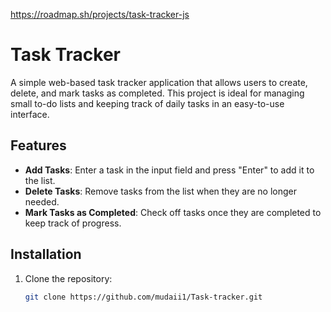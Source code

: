 https://roadmap.sh/projects/task-tracker-js

# Task Tracker

A simple web-based task tracker application that allows users to create, delete, and mark tasks as completed. This project is ideal for managing small to-do lists and keeping track of daily tasks in an easy-to-use interface.

## Features

- **Add Tasks**: Enter a task in the input field and press "Enter" to add it to the list.
- **Delete Tasks**: Remove tasks from the list when they are no longer needed.
- **Mark Tasks as Completed**: Check off tasks once they are completed to keep track of progress.

## Installation

1. Clone the repository:
   ```bash
   git clone https://github.com/mudaii1/Task-tracker.git
   ```
